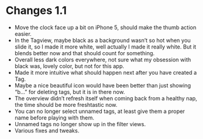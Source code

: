 # Changes 1.1
* Move the clock face up a bit on iPhone 5, should make the thumb action easier.
* In the Tagview, maybe black as a background wasn’t so hot when you slide it, so I made it more white, well actually I made it really white. But it blends better now and that should count for something.
* Overall less dark colors everywhere, not sure what my obsession with black was, lovely color, but not for this app.
* Made it more intuitive what should happen next after you have created a Tag.
* Maybe a nice beautiful icon would have been better than just showing “b…” for deleting tags, but it is in there now.
* The overview didn’t refresh itself when coming back from a healthy nap, the time should be more freshtastic now.
* You can no longer select unnamed tags, at least give them a proper name before playing with them.
* Unnamed tags no longer show up in the filter views.
* Various fixes and tweaks.